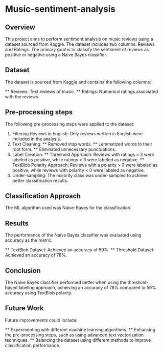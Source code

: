 # Music-sentiment-analysis

## Overview
This project aims to perform sentiment analysis on music reviews using a dataset sourced from Kaggle. The dataset includes two columns: Reviews and Ratings. The primary goal is to classify the sentiment of reviews as positive or negative using a Naive Bayes classifier.

## Dataset
The dataset is sourced from Kaggle and contains the following columns:

** Reviews: Text reviews of music.
** Ratings: Numerical ratings associated with the reviews.

## Pre-processing steps
The following pre-processing steps were applied to the dataset:

1. Filtering Reviews in English: Only reviews written in English were included in the analysis.
2. Text Cleaning:
** Removed stop words.
** Lemmatized words to their root form.
** Eliminated unnecessary punctuations.
3. Label Creation:
** Threshold Approach: Reviews with ratings > 3 were labeled as positive, while ratings < 3 were labeled as negative.
** TextBlob Polarity Approach: Reviews with a polarity > 0 were labeled as positive, while reviews with polarity < 0 were labeled as negative.
4. Under-sampling: The majority class was under-sampled to achieve better classification results.

## Classification Approach
The ML algorithm used was Naive-Bayes for the classification.

## Results
The performance of the Naive Bayes classifier was evaluated using accuracy as the metric.

** TextBlob Dataset: Achieved an accuracy of 59%.
** Threshold Dataset: Achieved an accuracy of 78%.

## Conclusion
The Naive Bayes classifier performed better when using the threshold-based labeling approach, achieving an accuracy of 78% compared to 59% accuracy using TextBlob polarity.

## Future Work
Future improvements could include:

** Experimenting with different machine learning algorithms.
** Enhancing the pre-processing steps, such as using advanced text vectorization techniques.
** Balancing the dataset using different methods to improve classification performance.
